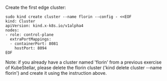 <!--quickstart-2-apache-example-deployment-a-kind-clusters-florin-start-->
Create the first edge cluster:

```shell
sudo kind create cluster --name florin --config - <<EOF
kind: Cluster
apiVersion: kind.x-k8s.io/v1alpha4
nodes:
- role: control-plane
  extraPortMappings:
  - containerPort: 8081
    hostPort: 8094
EOF
```  

Note: if you already have a cluster named 'florin' from a previous exercise of KubeStellar, please delete the florin cluster ('kind delete cluster --name florin') and create it using the instruction above.
<!--quickstart-2-apache-example-deployment-a-kind-clusters-florin-end-->
